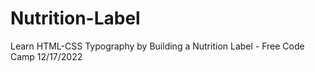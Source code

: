 # Nutrition-Label
Learn HTML-CSS Typography by Building a Nutrition Label - Free Code Camp
12/17/2022
